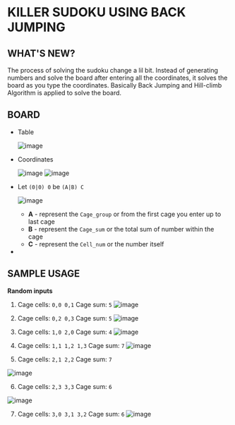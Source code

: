 # KILLER SUDOKU USING BACK JUMPING

## WHAT'S NEW?
  <p>
    The process of solving the sudoku change a lil bit. 
    Instead of generating numbers and solve the board after entering all the coordinates,
    it solves the board as you type the coordinates.
    Basically Back Jumping and Hill-climb Algorithm is applied to solve the board.
  </p>
  
## BOARD
  - Table

    ![image](https://github.com/ChugxScript/Killer-Sodoku-using-Local-Search/assets/101156843/cb7cfa1b-c0b9-49a3-9ce8-ae94c0968d1b)
  - Coordinates

    ![image](https://github.com/ChugxScript/Killer-Sodoku-using-Local-Search/assets/101156843/61da66b1-8a7d-4133-a5b0-0f1009c5f852)
    ![image](https://github.com/ChugxScript/Killer-Sodoku-using-Local-Search/assets/101156843/44be5c14-b57b-402a-bab6-6d6600ae4e5c)
  - Let `(0|0) 0` be `(A|B) C`

    ![image](https://github.com/ChugxScript/Killer-Sodoku-using-Local-Search/assets/101156843/1d5febc6-2e5a-4087-9b3c-d83f84548cdc)
    - **A** - represent the `Cage_group` or from the first cage you enter up to last cage
    - **B** - represent the `Cage_sum` or the total sum of number within the cage
    - **C** - represent the `Cell_num` or the number itself
  - 

## SAMPLE USAGE

**Random inputs**
1. Cage cells: `0,0 0,1`
  Cage sum: `5`
  ![image](https://github.com/ChugxScript/Killer-Sodoku-using-Local-Search/assets/101156843/e9ce7620-dbd8-4570-bc0e-5e8a8afd4798)

2. Cage cells: `0,2 0,3`
  Cage sum: `5`
  ![image](https://github.com/ChugxScript/Killer-Sodoku-using-Local-Search/assets/101156843/f8ff0625-2a74-4674-9886-53513f62efdd)

3. Cage cells: `1,0 2,0`
  Cage sum: `4`
  ![image](https://github.com/ChugxScript/Killer-Sodoku-using-Local-Search/assets/101156843/f41e20f5-15a4-4900-9be7-02a427e67665)

4. Cage cells: `1,1 1,2 1,3`
  Cage sum: `7`
  ![image](https://github.com/ChugxScript/Killer-Sodoku-using-Local-Search/assets/101156843/dd4f8de2-737a-42f0-8f4c-13b8e67f4e76)

5. Cage cells: `2,1 2,2`
  Cage sum: `7`
  
  ![image](https://github.com/ChugxScript/Killer-Sodoku-using-Local-Search/assets/101156843/69835f83-82ff-4aaf-a2cf-f4e79dbd2ea8)

6. Cage cells: `2,3 3,3`
  Cage sum: `6`
  
  ![image](https://github.com/ChugxScript/Killer-Sodoku-using-Local-Search/assets/101156843/9b19fa93-2383-4ced-a6d6-a8f5f43c5501)

7. Cage cells: `3,0 3,1 3,2`
  Cage sum: `6`
  ![image](https://github.com/ChugxScript/Killer-Sodoku-using-Local-Search/assets/101156843/e9cdfbb0-f8ae-4c99-8330-3863f4b15ffb)
